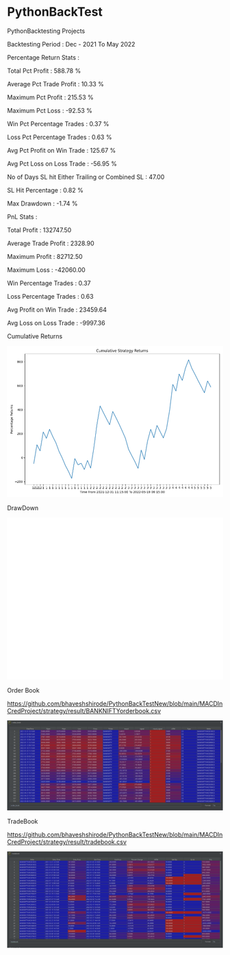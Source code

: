 # PythonBackTest
 PythonBacktesting Projects

Backtesting Period : Dec - 2021 To May 2022

Percentage Return Stats :

Total Pct Profit : 588.78 %

Average Pct Trade Profit : 10.33 % 

Maximum Pct Profit : 215.53 % 

Maximum Pct Loss : -92.53 % 

Win Pct Percentage Trades :  0.37 %

Loss Pct Percentage Trades :  0.63 %

Avg Pct Profit on Win Trade : 125.67 %

Avg Pct Loss on Loss Trade : -56.95 %

No of Days SL hit Either Trailing or Combined SL : 47.00

SL Hit Percentage :  0.82 %

Max Drawdown : -1.74 %

PnL Stats :

Total Profit :    132747.50

Average Trade Profit :      2328.90

Maximum Profit :     82712.50

Maximum Loss :    -42060.00

Win Percentage Trades :         0.37

Loss Percentage Trades :         0.63

Avg Profit on Win Trade :     23459.64

Avg Loss on Loss Trade :     -9997.36

Cumulative Returns

![Alt text](/MACDInCredProject/images/Strategy_Graph.png?raw=true "Optional Title")

DrawDown

![Alt text](/MACDInCredProject/images/DrawDown_Graph.png?raw=true "Optional Title")

Order Book 

https://github.com/bhaveshshirode/PythonBackTestNew/blob/main/MACDInCredProject/strategy/result/BANKNIFTYorderbook.csv

![Alt text](/MACDInCredProject/images/OrderBook.PNG?raw=true "Optional Title")

TradeBook 

https://github.com/bhaveshshirode/PythonBackTestNew/blob/main/MACDInCredProject/strategy/result/tradebook.csv

![Alt text](/MACDInCredProject/images/Tradebook.PNG?raw=true "Optional Title")




